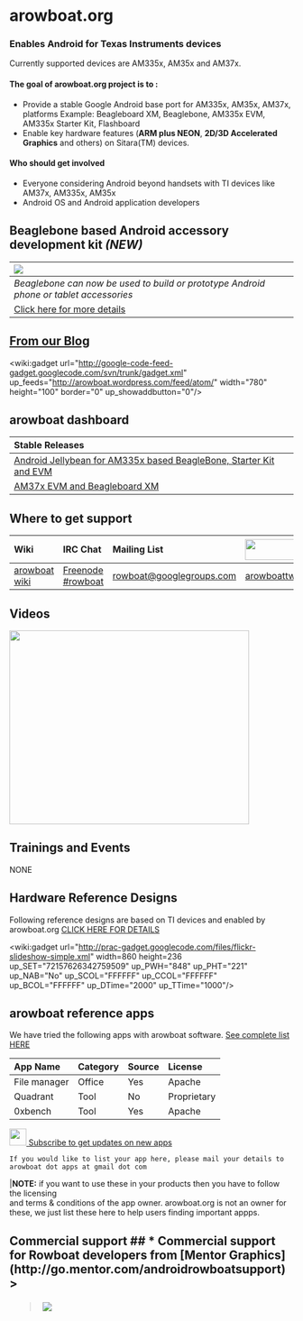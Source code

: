 # arowboat.org #
### Enables Android for Texas Instruments devices ###
Currently supported devices are AM335x, AM35x and AM37x.

#### The goal of arowboat.org project is to : ####
  * Provide a stable Google Android base port for AM335x, AM35x, AM37x, platforms Example: Beagleboard XM, Beaglebone, AM335x EVM, AM335x Starter Kit, Flashboard
  * Enable key hardware features (**ARM plus NEON**, **2D/3D Accelerated Graphics** and others) on Sitara(TM) devices.

#### Who should get involved ####
  * Everyone considering Android beyond handsets with TI devices like AM37x, AM335x, AM35x
  * Android OS and Android application developers

## Beaglebone based Android accessory development kit _(NEW)_ ##
|[![](http://rowboat.googlecode.com/files/BB_Android_Accessory.png)](http://code.google.com/p/rowboat/wiki/AccessoryDevKit)|
|:-------------------------------------------------------------------------------------------------------------------------|
|_Beaglebone can now be used to build or prototype Android phone or tablet accessories_                                    |
|[Click here for more details](http://code.google.com/p/rowboat/wiki/AccessoryDevKit)                                      |

## [From our Blog](http://arowboat.wordpress.com) ##
<wiki:gadget url="http://google-code-feed-gadget.googlecode.com/svn/trunk/gadget.xml" up\_feeds="http://arowboat.wordpress.com/feed/atom/" width="780"  height="100" border="0" up\_showaddbutton="0"/>

## arowboat dashboard ##

| **Stable Releases** |
|:--------------------|
| [Android Jellybean for AM335x based BeagleBone, Starter Kit and EVM](http://software-dl.ti.com/dsps/dsps_public_sw/sdo_tii/TI_Android_DevKit/TI_Android_JB_4_1_2_DevKit_4_0_1/index_FDS.html) |
| [AM37x EVM and Beagleboard XM](http://software-dl.ti.com/dsps/dsps_public_sw/sdo_tii/TI_Android_DevKit/TI_Android_ICS_4_0_3_DevKit_3_0_0/index_FDS.html) |


## Where to get support ##
| **Wiki** | **IRC Chat** | **Mailing List**| <a href='http://twitter.com/arowboattwits'> <img src='http://a3.twimg.com/a/1302724321/images/logos/full_logo_blue.png' border='0' width='100' height='37' /> </a> |<a href='http://www.facebook.com/arowboat.org'> <img src='https://fbcdn-profile-a.akamaihd.net/hprofile-ak-snc4/174834_20531316728_3694083_n.jpg' border='0' width='60' height='40' /> </a>|
|:---------|:-------------|:----------------|:-------------------------------------------------------------------------------------------------------------------------------------------------------------------|:------------------------------------------------------------------------------------------------------------------------------------------------------------------------------------------|
|[arowboat wiki](http://code.google.com/p/rowboat/wiki/Main)| [Freenode #rowboat](http://webchat.freenode.net/?channels=rowboat) |[rowboat@googlegroups.com](http://groups.google.com/group/rowboat)|[arowboattwits](http://twitter.com/arowboattwits)                                                                                                                   |[arowboat.org](http://www.facebook.com/arowboat.org)                                                                                                                                       |

## Videos ##
<a href='http://www.youtube.com/watch?feature=player_embedded&v=s3IlNGZfBO8' target='_blank'><img src='http://img.youtube.com/vi/s3IlNGZfBO8/0.jpg' width='425' height=344 /></a>

## Trainings and Events ##

NONE

## Hardware Reference Designs ##
Following reference designs are based on TI devices and enabled by arowboat.org [CLICK HERE FOR DETAILS](http://arowboatrefdesign.wordpress.com)

<wiki:gadget url="http://prac-gadget.googlecode.com/files/flickr-slideshow-simple.xml" width=860 height=236 up\_SET="72157626342759509" up\_PWH="848" up\_PHT="221" up\_NAB="No" up\_SCOL="FFFFFF" up\_CCOL="FFFFFF" up\_BCOL="FFFFFF" up\_DTime="2000" up\_TTime="1000"/>

## arowboat reference apps ##
We have tried the following apps with arowboat software. [See complete list HERE](https://spreadsheets.google.com/ccc?key=0AkOACPkdtXKidHpqMEl5b1NYd3J1Z25tOU05NUFSWHc&hl=en#gid=0)

| **App Name** | **Category** | **Source** | **License** |
|:-------------|:-------------|:-----------|:------------|
|File manager  |Office        |Yes         |	Apache      |
|Quadrant      |Tool          |No          |Proprietary  |
|0xbench       |Tool          |Yes         |Apache       |

<a href='https://spreadsheets.google.com/feeds/list/0AkOACPkdtXKidHpqMEl5b1NYd3J1Z25tOU05NUFSWHc/od6/public/basic?hl=en&alt=rss'> <img src='http://upload.wikimedia.org/wikipedia/commons/thumb/4/43/Feed-icon.svg/128px-Feed-icon.svg.png' border='0' width='30' height='30' /> </a> [Subscribe to get updates on new apps](https://spreadsheets.google.com/feeds/list/0AkOACPkdtXKidHpqMEl5b1NYd3J1Z25tOU05NUFSWHc/od6/public/basic?hl=en&alt=rss)

```
If you would like to list your app here, please mail your details to arowboat dot apps at gmail dot com
```

|**NOTE:** if you want to use these in your products then you have to follow the licensing <br> and terms & conditions of the app owner. arowboat.org is not an owner for these, we just list these here to help users finding important appps.</tbody></table>

<h2>Commercial support ##
  * Commercial support for Rowboat developers from [Mentor Graphics](http://go.mentor.com/androidrowboatsupport)
> <a href='http://go.mentor.com/androidrowboatsupport'>
</li></ul><blockquote><img src='http://rowboat.googlecode.com/files/MentorEmbedded_Brand.png' border='0' /> </a>